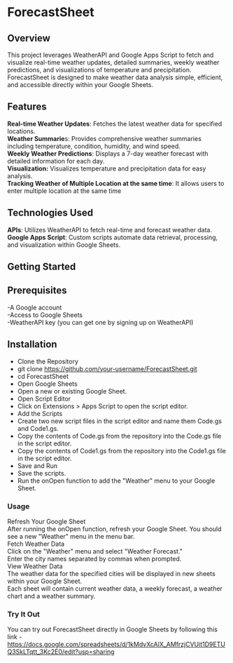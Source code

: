# ForecastSheet

## Overview

This project leverages WeatherAPI and Google Apps Script to fetch and visualize real-time weather updates, detailed summaries, weekly weather predictions, and visualizations of temperature and precipitation. ForecastSheet is designed to make weather data analysis simple, efficient, and accessible directly within your Google Sheets.

## Features

**Real-time Weather Updates**: Fetches the latest weather data for specified locations. <br />
**Weather Summarie**s: Provides comprehensive weather summaries including temperature, condition, humidity, and wind speed. <br />
**Weekly Weather Predictions**: Displays a 7-day weather forecast with detailed information for each day. <br />
**Visualization:** Visualizes temperature and precipitation data for easy analysis. <br />
**Tracking Weather of Multiple Location at the same time**: It allows users to enter multiple location at the same time

## Technologies Used

**APIs**: Utilizes WeatherAPI to fetch real-time and forecast weather data. <br />
**Google Apps Script**: Custom scripts automate data retrieval, processing, and visualization within Google Sheets. <br />

## Getting Started

## Prerequisites

-A Google account <br />
-Access to Google Sheets <br />
-WeatherAPI key (you can get one by signing up on WeatherAPI)<br />

## Installation 

- Clone the Repository<br />
- git clone https://github.com/your-username/ForecastSheet.git <br />
- cd ForecastSheet <br />
- Open Google Sheets <br />
- Open a new or existing Google Sheet.<br />
- Open Script Editor <br />
- Click on Extensions > Apps Script to open the script editor. <br />
- Add the Scripts <br />
- Create two new script files in the script editor and name them Code.gs and Code1.gs. <br />
- Copy the contents of Code.gs from the repository into the Code.gs file in the script editor. <br />
- Copy the contents of Code1.gs from the repository into the Code1.gs file in the script editor. <br />
- Save and Run <br />
- Save the scripts.<br /> 
- Run the onOpen function to add the "Weather" menu to your Google Sheet.<br />

### Usage <br />

Refresh Your Google Sheet <br />
After running the onOpen function, refresh your Google Sheet. You should see a new "Weather" menu in the menu bar. <br />
Fetch Weather Data <br />
Click on the "Weather" menu and select "Weather Forecast." <br />
Enter the city names separated by commas when prompted. <br />
View Weather Data <br />
The weather data for the specified cities will be displayed in new sheets within your Google Sheet. <br />
Each sheet will contain current weather data, a weekly forecast, a weather chart and a weather summary. <br />

### Try It Out
You can try out ForecastSheet directly in Google Sheets by following this link - https://docs.google.com/spreadsheets/d/1kMdvXcAlX_AMfrzjCVUit1D9ETUQ3SkLTqtt_3Kc2E0/edit?usp=sharing

